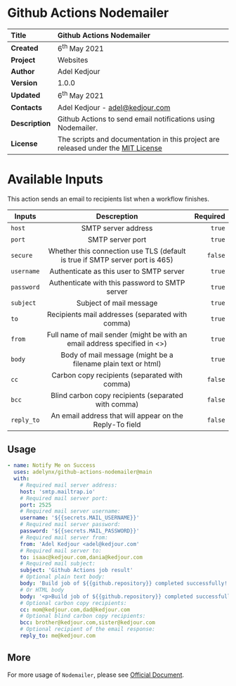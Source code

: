 # Github Actions Nodemailer

| **Title** | Github Actions Nodemailer                                            |  
|:--------------------|:----------------------------------------------------------------------|  
| **Created** | 6<sup>th</sup> May 2021    
| **Project** | Websites                                   
| **Author** | Adel Kedjour                                                                                                 
| **Version** | 1.0.0
| **Updated** | 6<sup>th</sup> May 2021                                                                   
| **Contacts** | Adel Kedjour - adel@kedjour.com
| **Description** | Github Actions to send email notifications using Nodemailer.   
| **License** | The scripts and documentation in this project are released under the [MIT License][2] 

# Available Inputs

This action sends an email to recipients list when a workflow finishes.

| Inputs   | Descreption|  Required |
|----------|:-------------:|-------:|
| `host` |  SMTP server address | `true` |
| `port` |  SMTP server port| `true` |
| `secure` |  Whether this connection use TLS (default is true if SMTP server port is 465)| `false` |
| `username` |  Authenticate as this user to SMTP server | `true` |
| `password` |  Authenticate with this password to SMTP server | `true` |
| `subject` |  Subject of mail message | `true` |
| `to` |  Recipients mail addresses (separated with comma) | `true` |
| `from` |  Full name of mail sender (might be with an email address specified in <>) | `true` |
| `body` |  Body of mail message (might be a filename plain text or html) | `true` |
| `cc` |  Carbon copy recipients (separated with comma) | `false` |
| `bcc` |  Blind carbon copy recipients (separated with comma) | `false` |
| `reply_to` |  An email address that will appear on the Reply-To field | `false` |


## Usage

```yml
- name: Notify Me on Success
  uses: adelynx/github-actions-nodemailer@main
  with:  
    # Required mail server address:              
    host: 'smtp.mailtrap.io'
    # Required mail server port:
    port: 2525
    # Required mail server username:
    username: '${{secrets.MAIL_USERNAME}}'
    # Required mail server password:
    password: '${{secrets.MAIL_PASSWORD}}'
    # Required mail server from:
    from: 'Adel Kedjour <adel@kedjour.com'
    # Required mail server to:
    to: isaac@kedjour.com,dania@kedjour.com
    # Required mail subject:
    subject: 'Github Actions job result'
    # Optional plain text body:
    body: 'Build job of ${{github.repository}} completed successfully!'
    # Or HTML body
    body: '<p>Build job of ${{github.repository}} completed successfully!</p>'
    # Optional carbon copy recipients:
    cc: mom@kedjour.com,dad@kedjour.com
    # Optional blind carbon copy recipients:
    bcc: brother@kedjour.com,sister@kedjour.com
    # Optional recipient of the email response:
    reply_to: me@kedjour.com
```

## More

For more usage of `Nodemailer`, please see [Official Document][3].


[1]:https://www.awidel.com
[2]:https://github.com/adelynx/github-actions-nodemailer/blob/main/LICENSE
[3]:https://nodemailer.com/usage/